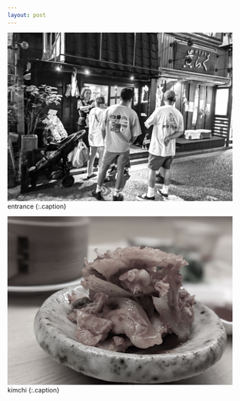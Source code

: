 ```yaml
---
layout: post
---
```


<!-- ![entrance](/assets/images/photos/ductails_entrance.jpg)s -->
![entrance](/assets/images/photos/ductails_entrance_bw.jpg)
entrance
{:.caption}

![kimchi](/assets/images/photos/kimchi_semi_bw.jpg)
kimchi
{:.caption}
